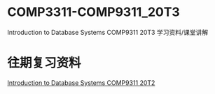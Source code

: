 # COMP3311-COMP9311_20T3
Introduction to Database Systems COMP9311 20T3 学习资料/课堂讲解

# 往期复习资料
[Introduction to Database Systems COMP9311 20T2](https://github.com/lrlrlrlr/COMP9311_20T2)

